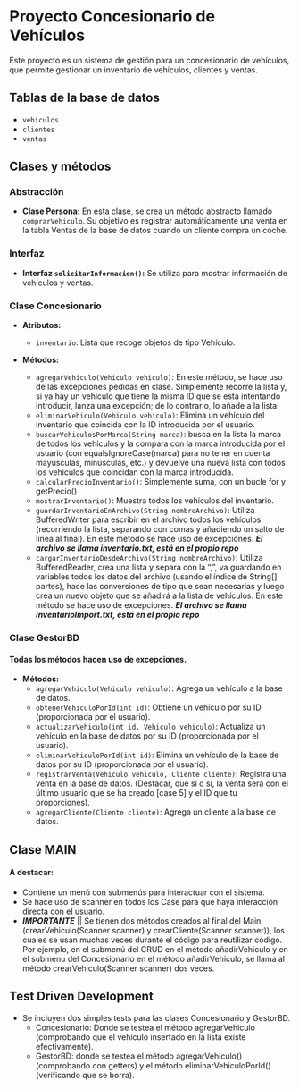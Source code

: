 # Proyecto Concesionario de Vehículos

Este proyecto es un sistema de gestión para un concesionario de vehículos, que permite gestionar un inventario de vehículos, clientes y ventas.

## Tablas de la base de datos

- `vehiculos`
- `clientes`
- `ventas`

## Clases y métodos

### Abstracción

- **Clase Persona:** En esta clase, se crea un método abstracto llamado `comprarVehiculo`. Su objetivo es registrar automáticamente una venta en la tabla Ventas de la base de datos cuando un cliente compra un coche.

### Interfaz

- **Interfaz `solicitarInformacion()`:** Se utiliza para mostrar información de vehículos y ventas.

### Clase Concesionario

- **Atributos:**
  - `inventario`: Lista que recoge objetos de tipo Vehículo.

- **Métodos:**
  - `agregarVehiculo(Vehiculo vehiculo)`: En este método, se hace uso de las excepciones pedidas en clase. Simplemente recorre la lista y, si ya hay un vehículo que tiene la misma ID que se está intentando introducir,  lanza una excepción; de lo contrario, lo añade a la lista.
  - `eliminarVehiculo(Vehiculo vehiculo)`: Elimina un vehículo del inventario que coincida con la ID introducida por el usuario.
  - `buscarVehiculosPorMarca(String marca)`: busca en la lista la marca de todos los vehículos y la compara con la marca introducida por el usuario (con equalsIgnoreCase(marca) para no tener en cuenta mayúsculas, minúsculas, etc.) y devuelve una nueva lista con todos los vehículos que coincidan con la marca introducida.
  - `calcularPrecioInventario()`: Simplemente suma, con un bucle for y getPrecio()
  - `mostrarInventario()`: Muestra todos los vehículos del inventario.
  - `guardarInventarioEnArchivo(String nombreArchivo)`: Utiliza BufferedWriter para escribir en el archivo todos los vehículos (recorriendo la lista, separando con comas y añadiendo un salto de línea al final). En este método se hace uso de excepciones. ***El archivo se llama inventario.txt, está en el propio repo***
  - `cargarInventarioDesdeArchivo(String nombreArchivo)`: Utiliza BufferedReader, crea una lista y separa con la “,”, va guardando en variables todos los datos del archivo (usando el índice de String[] partes), hace las conversiones de tipo que sean necesarias y luego crea un nuevo objeto que se añadirá a la lista de vehículos. En este método se hace uso de excepciones. ***El archivo se llama inventarioImport.txt, está en el propio repo***

### Clase GestorBD
#### Todas los métodos hacen uso de excepciones.
- **Métodos:**
  - `agregarVehiculo(Vehiculo vehiculo)`: Agrega un vehículo a la base de datos.
  - `obtenerVehiculoPorId(int id)`: Obtiene un vehículo por su ID (proporcionada por el usuario).
  - `actualizarVehiculo(int id, Vehiculo vehiculo)`: Actualiza un vehículo en la base de datos por su ID (proporcionada por el usuario).
  - `eliminarVehiculoPorId(int id)`: Elimina un vehículo de la base de datos por su ID (proporcionada por el usuario).
  - `registrarVenta(Vehiculo vehiculo, Cliente cliente)`: Registra una venta en la base de datos. (Destacar, que sí o sí, la venta será con el último usuario que se ha creado [case 5] y el ID que tu proporciones).
  - `agregarCliente(Cliente cliente)`: Agrega un cliente a la base de datos.

## Clase MAIN
#### A destacar:
- Contiene un menú con submenús para interactuar con el sistema.
- Se hace uso de scanner en todos los Case para que haya interacción directa con el usuario.
- ***IMPORTANTE*** || Se tienen dos métodos creados al final del Main (crearVehiculo(Scanner scanner) y crearCliente(Scanner scanner)), los cuales se usan muchas veces durante el código para reutilizar código. Por ejemplo, en el submenú del CRUD en el método añadirVehiculo y en el submenu del Concesionario en el método añadirVehiculo, se llama al método crearVehiculo(Scanner scanner) dos veces.

## Test Driven Development

- Se incluyen dos simples tests para las clases Concesionario y GestorBD.
  - Concesionario: Donde se testea el método agregarVehiculo (comprobando que el vehículo insertado en la lista existe efectivamente).
  - GestorBD: donde se testea el método agregarVehiculo() (comprobando con getters) y el método eliminarVehiculoPorId() (verificando que se borra).

